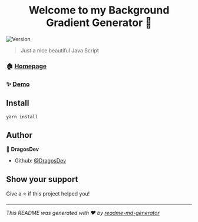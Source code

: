 <h1 align="center">Welcome to my Background Gradient Generator 👋</h1>
<p>
  <img alt="Version" src="https://img.shields.io/badge/version-v1.0-blue.svg?cacheSeconds=2592000" />
</p>

> Just a nice beautiful Java Script 

### 🏠 [Homepage](https://boring-torvalds-b49776.netlify.app//)

### ✨ [Demo](https://boring-torvalds-b49776.netlify.app//)

## Install

```sh
yarn install
```

## Author

👤 **DragosDev**

* Github: [@DragosDev](https://github.com/DragosDev)

## Show your support

Give a ⭐️ if this project helped you!

***
_This README was generated with ❤️ by [readme-md-generator](https://github.com/kefranabg/readme-md-generator)_
